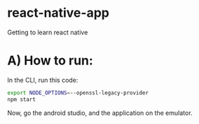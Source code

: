 # react-native-app
Getting to learn react native



# A) How to run:

In the CLI, run this code:

```bash
export NODE_OPTIONS=--openssl-legacy-provider
npm start
```

Now, go the android studio, and the 
application on the emulator.

